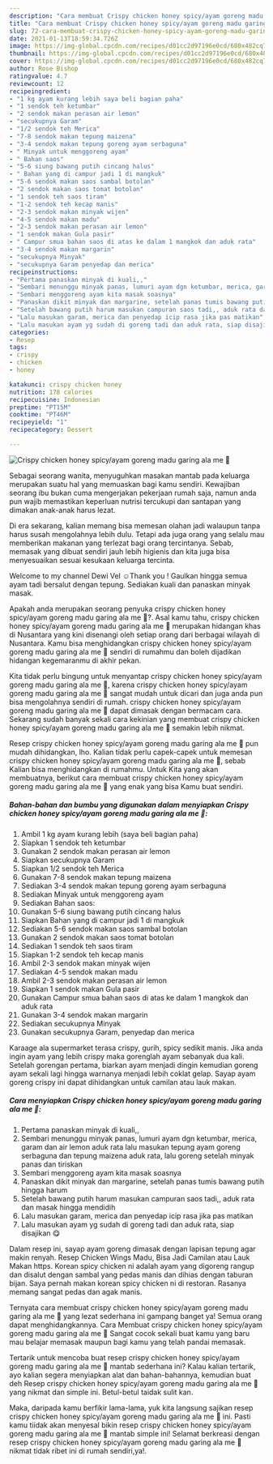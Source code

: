 ```yaml
---
description: "Cara membuat Crispy chicken honey spicy/ayam goreng madu garing ala me 🥰 yang enak dan Mudah Dibuat"
title: "Cara membuat Crispy chicken honey spicy/ayam goreng madu garing ala me 🥰 yang enak dan Mudah Dibuat"
slug: 72-cara-membuat-crispy-chicken-honey-spicy-ayam-goreng-madu-garing-ala-me-yang-enak-dan-mudah-dibuat
date: 2021-01-13T18:59:34.726Z
image: https://img-global.cpcdn.com/recipes/d01cc2d97196e0cd/680x482cq70/crispy-chicken-honey-spicyayam-goreng-madu-garing-ala-me-🥰-foto-resep-utama.jpg
thumbnail: https://img-global.cpcdn.com/recipes/d01cc2d97196e0cd/680x482cq70/crispy-chicken-honey-spicyayam-goreng-madu-garing-ala-me-🥰-foto-resep-utama.jpg
cover: https://img-global.cpcdn.com/recipes/d01cc2d97196e0cd/680x482cq70/crispy-chicken-honey-spicyayam-goreng-madu-garing-ala-me-🥰-foto-resep-utama.jpg
author: Rose Bishop
ratingvalue: 4.7
reviewcount: 12
recipeingredient:
- "1 kg ayam kurang lebih saya beli bagian paha"
- "1 sendok teh ketumbar"
- "2 sendok makan perasan air lemon"
- "secukupnya Garam"
- "1/2 sendok teh Merica"
- "7-8 sendok makan tepung maizena"
- "3-4 sendok makan tepung goreng ayam serbaguna"
- " Minyak untuk menggoreng ayam"
- " Bahan saos"
- "5-6 siung bawang putih cincang halus"
- " Bahan yang di campur jadi 1 di mangkuk"
- "5-6 sendok makan saos sambal botolan"
- "2 sendok makan saos tomat botolan"
- "1 sendok teh saos tiram"
- "1-2 sendok teh kecap manis"
- "2-3 sendok makan minyak wijen"
- "4-5 sendok makan madu"
- "2-3 sendok makan perasan air lemon"
- "1 sendok makan Gula pasir"
- " Campur smua bahan saos di atas ke dalam 1 mangkok dan aduk rata"
- "3-4 sendok makan margarin"
- "secukupnya Minyak"
- "secukupnya Garam penyedap dan merica"
recipeinstructions:
- "Pertama panaskan minyak di kuali,,"
- "Sembari menunggu minyak panas, lumuri ayam dgn ketumbar, merica, garam dan air lemon aduk rata lalu masukan tepung ayam goreng serbaguna dan tepung maizena aduk rata, lalu goreng setelah minyak panas dan tiriskan"
- "Sembari menggoreng ayam kita masak soasnya"
- "Panaskan dikit minyak dan margarine, setelah panas tumis bawang putih hingga harum"
- "Setelah bawang putih harum masukan campuran saos tadi,, aduk rata dan masak hingga mendidih"
- "Lalu masukan garam, merica dan penyedap icip rasa jika pas matikan"
- "Lalu masukan ayam yg sudah di goreng tadi dan aduk rata, siap disajikan 😋"
categories:
- Resep
tags:
- crispy
- chicken
- honey

katakunci: crispy chicken honey 
nutrition: 178 calories
recipecuisine: Indonesian
preptime: "PT15M"
cooktime: "PT46M"
recipeyield: "1"
recipecategory: Dessert

---
```



![Crispy chicken honey spicy/ayam goreng madu garing ala me 🥰](https://img-global.cpcdn.com/recipes/d01cc2d97196e0cd/680x482cq70/crispy-chicken-honey-spicyayam-goreng-madu-garing-ala-me-🥰-foto-resep-utama.jpg)

Sebagai seorang wanita, menyuguhkan masakan mantab pada keluarga merupakan suatu hal yang memuaskan bagi kamu sendiri. Kewajiban seorang ibu bukan cuma mengerjakan pekerjaan rumah saja, namun anda pun wajib memastikan keperluan nutrisi tercukupi dan santapan yang dimakan anak-anak harus lezat.

Di era  sekarang, kalian memang bisa memesan olahan jadi walaupun tanpa harus susah mengolahnya lebih dulu. Tetapi ada juga orang yang selalu mau memberikan makanan yang terlezat bagi orang tercintanya. Sebab, memasak yang dibuat sendiri jauh lebih higienis dan kita juga bisa menyesuaikan sesuai kesukaan keluarga tercinta. 

Welcome to my channel Dewi Vel ☺Thank you ! Gaulkan hingga semua ayam tadi bersalut dengan tepung. Sediakan kuali dan panaskan minyak masak.

Apakah anda merupakan seorang penyuka crispy chicken honey spicy/ayam goreng madu garing ala me 🥰?. Asal kamu tahu, crispy chicken honey spicy/ayam goreng madu garing ala me 🥰 merupakan hidangan khas di Nusantara yang kini disenangi oleh setiap orang dari berbagai wilayah di Nusantara. Kamu bisa menghidangkan crispy chicken honey spicy/ayam goreng madu garing ala me 🥰 sendiri di rumahmu dan boleh dijadikan hidangan kegemaranmu di akhir pekan.

Kita tidak perlu bingung untuk menyantap crispy chicken honey spicy/ayam goreng madu garing ala me 🥰, karena crispy chicken honey spicy/ayam goreng madu garing ala me 🥰 sangat mudah untuk dicari dan juga anda pun bisa mengolahnya sendiri di rumah. crispy chicken honey spicy/ayam goreng madu garing ala me 🥰 dapat dimasak dengan bermacam cara. Sekarang sudah banyak sekali cara kekinian yang membuat crispy chicken honey spicy/ayam goreng madu garing ala me 🥰 semakin lebih nikmat.

Resep crispy chicken honey spicy/ayam goreng madu garing ala me 🥰 pun mudah dihidangkan, lho. Kalian tidak perlu capek-capek untuk memesan crispy chicken honey spicy/ayam goreng madu garing ala me 🥰, sebab Kalian bisa menghidangkan di rumahmu. Untuk Kita yang akan membuatnya, berikut cara membuat crispy chicken honey spicy/ayam goreng madu garing ala me 🥰 yang enak yang bisa Kamu buat sendiri.

<!--inarticleads1-->

##### Bahan-bahan dan bumbu yang digunakan dalam menyiapkan Crispy chicken honey spicy/ayam goreng madu garing ala me 🥰:

1. Ambil 1 kg ayam kurang lebih (saya beli bagian paha)
1. Siapkan 1 sendok teh ketumbar
1. Gunakan 2 sendok makan perasan air lemon
1. Siapkan secukupnya Garam
1. Siapkan 1/2 sendok teh Merica
1. Gunakan 7-8 sendok makan tepung maizena
1. Sediakan 3-4 sendok makan tepung goreng ayam serbaguna
1. Sediakan  Minyak untuk menggoreng ayam
1. Sediakan  Bahan saos:
1. Gunakan 5-6 siung bawang putih cincang halus
1. Siapkan  Bahan yang di campur jadi 1 di mangkuk
1. Sediakan 5-6 sendok makan saos sambal botolan
1. Gunakan 2 sendok makan saos tomat botolan
1. Sediakan 1 sendok teh saos tiram
1. Siapkan 1-2 sendok teh kecap manis
1. Ambil 2-3 sendok makan minyak wijen
1. Sediakan 4-5 sendok makan madu
1. Ambil 2-3 sendok makan perasan air lemon
1. Siapkan 1 sendok makan Gula pasir
1. Gunakan  Campur smua bahan saos di atas ke dalam 1 mangkok dan aduk rata
1. Gunakan 3-4 sendok makan margarin
1. Sediakan secukupnya Minyak
1. Gunakan secukupnya Garam, penyedap dan merica


Karaage ala supermarket terasa crispy, gurih, spicy sedikit manis. Jika anda ingin ayam yang lebih crispy maka gorenglah ayam sebanyak dua kali. Setelah gorengan pertama, biarkan ayam menjadi dingin kemudian goreng ayam sekali lagi hingga warnanya menjadi lebih coklat gelap. Sayap ayam goreng crispy ini dapat dihidangkan untuk camilan atau lauk makan. 

<!--inarticleads2-->

##### Cara menyiapkan Crispy chicken honey spicy/ayam goreng madu garing ala me 🥰:

1. Pertama panaskan minyak di kuali,,
1. Sembari menunggu minyak panas, lumuri ayam dgn ketumbar, merica, garam dan air lemon aduk rata lalu masukan tepung ayam goreng serbaguna dan tepung maizena aduk rata, lalu goreng setelah minyak panas dan tiriskan
1. Sembari menggoreng ayam kita masak soasnya
1. Panaskan dikit minyak dan margarine, setelah panas tumis bawang putih hingga harum
1. Setelah bawang putih harum masukan campuran saos tadi,, aduk rata dan masak hingga mendidih
1. Lalu masukan garam, merica dan penyedap icip rasa jika pas matikan
1. Lalu masukan ayam yg sudah di goreng tadi dan aduk rata, siap disajikan 😋


Dalam resep ini, sayap ayam goreng dimasak dengan lapisan tepung agar makin renyah. Resep Chicken Wings Madu, Bisa Jadi Camilan atau Lauk Makan https. Korean spicy chicken ni adalah ayam yang digoreng rangup dan disalut dengan sambal yang pedas manis dan dihias dengan taburan bijan. Saya pernah makan korean spicy chicken ni di restoran. Rasanya memang sangat pedas dan agak manis. 

Ternyata cara membuat crispy chicken honey spicy/ayam goreng madu garing ala me 🥰 yang lezat sederhana ini gampang banget ya! Semua orang dapat menghidangkannya. Cara Membuat crispy chicken honey spicy/ayam goreng madu garing ala me 🥰 Sangat cocok sekali buat kamu yang baru mau belajar memasak maupun bagi kamu yang telah pandai memasak.

Tertarik untuk mencoba buat resep crispy chicken honey spicy/ayam goreng madu garing ala me 🥰 mantab sederhana ini? Kalau kalian tertarik, ayo kalian segera menyiapkan alat dan bahan-bahannya, kemudian buat deh Resep crispy chicken honey spicy/ayam goreng madu garing ala me 🥰 yang nikmat dan simple ini. Betul-betul taidak sulit kan. 

Maka, daripada kamu berfikir lama-lama, yuk kita langsung sajikan resep crispy chicken honey spicy/ayam goreng madu garing ala me 🥰 ini. Pasti kamu tiidak akan menyesal bikin resep crispy chicken honey spicy/ayam goreng madu garing ala me 🥰 mantab simple ini! Selamat berkreasi dengan resep crispy chicken honey spicy/ayam goreng madu garing ala me 🥰 nikmat tidak ribet ini di rumah sendiri,ya!.

